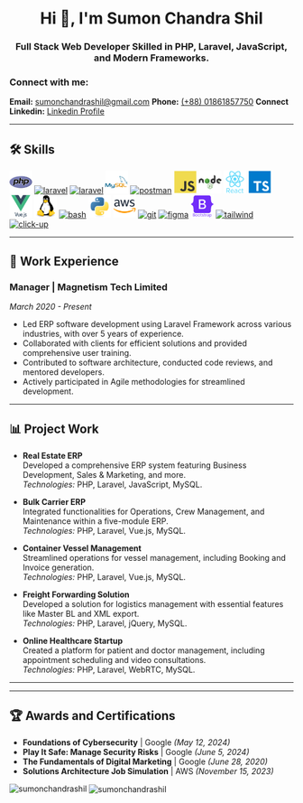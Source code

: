 <h1 align="center">Hi 👋, I'm Sumon Chandra Shil</h1>
<h3 align="center">Full Stack Web Developer Skilled in PHP, Laravel, JavaScript, and Modern Frameworks.</h3>

<h3 align="left">Connect with me:</h3>
<p align="left">
  
**Email:** [sumonchandrashil@gmail.com](mailto:sumonchandrashil@gmail.com)
**Phone:** [(+88) 01861857750](tel:+8801861857750)
**Connect Linkedin:** [Linkedin Profile](https://linkedin.com/in/sumon-chandrashil-0907a7a8)

</p>

---

## 🛠 Skills
<p align="left">
  <a href="https://www.php.net" target="_blank" rel="noreferrer"><img src="https://raw.githubusercontent.com/devicons/devicon/master/icons/php/php-original.svg" alt="php" width="40" height="40"/></a>
  <a href="https://laravel.com/" target="_blank" rel="noreferrer"><img src="https://cdn.worldvectorlogo.com/logos/laravel-2.svg" alt="laravel" width="40" height="40"/></a>
  <a href="https://laravel.com/" target="_blank" rel="noreferrer"><img src="https:data:image/svg+xml;utf8,%3Csvg%20xmlns%3D%22http%3A%2F%2Fwww.w3.org%2F2000%2Fsvg%22%20xmlns%3Axlink%3D%22http%3A%2F%2Fwww.w3.org%2F1999%2Fxlink%22%20viewBox%3D%220%200%20122.522%20122.523%22%3E%3Cdefs%3E%3Cpath%20id%3D%22a%22%20d%3D%22M0%200h122.522v122.523H0z%22%2F%3E%3C%2Fdefs%3E%3CclipPath%20id%3D%22b%22%3E%3Cuse%20overflow%3D%22visible%22%20xlink%3Ahref%3D%22%23a%22%2F%3E%3C%2FclipPath%3E%3Cg%20clip-path%3D%22url(%23b)%22%3E%3Cpath%20fill%3D%22%2300749a%22%20d%3D%22M313.19%2048.227h-21.257v2.255c6.649%200%207.718%201.425%207.718%209.856V75.54c0%208.431-1.067%209.976-7.718%209.976-5.104-.713-8.55-3.444-13.3-8.67l-5.462-5.937c7.361-1.308%2011.28-5.938%2011.28-11.164%200-6.53-5.58-11.518-16.031-11.518h-20.9v2.255c6.649%200%207.718%201.425%207.718%209.856V75.54c0%208.431-1.068%209.976-7.718%209.976v2.256h23.631v-2.256c-6.648%200-7.718-1.545-7.718-9.976v-4.273h2.019l13.182%2016.505h34.557c16.981%200%2024.345-9.024%2024.345-19.832-.002-10.807-7.364-19.713-24.346-19.713zm-49.756%2019.355V51.79h4.868c5.343%200%207.719%203.681%207.719%207.956%200%204.157-2.376%207.837-7.719%207.837l-4.868-.001zm50.113%2016.508h-.832c-4.274%200-4.868-1.067-4.868-6.53V51.79h5.7c12.35%200%2014.604%209.024%2014.604%2016.031.001%207.243-2.255%2016.269-14.604%2016.269zM181.378%2071.978l8.193-24.228c2.376-7.006%201.308-9.023-6.293-9.023v-2.376h22.325v2.376c-7.48%200-9.262%201.78-12.23%2010.449L179.834%2089.79h-1.543l-12.114-37.17-12.349%2037.17h-1.545l-13.181-40.613c-2.85-8.669-4.75-10.449-11.638-10.449v-2.376h26.363v2.376c-7.008%200-8.908%201.662-6.413%209.023l7.956%2024.228%2011.993-35.627h2.258l11.757%2035.626zM221.752%2089.314c-13.062%200-23.75-9.618-23.75-21.376%200-11.638%2010.688-21.257%2023.75-21.257s23.75%209.619%2023.75%2021.257c0%2011.758-10.687%2021.376-23.75%2021.376zm0-38.949c-10.924%200-14.726%209.854-14.726%2017.574%200%207.839%203.802%2017.576%2014.726%2017.576%2011.045%200%2014.845-9.737%2014.845-17.576%200-7.72-3.8-17.574-14.845-17.574z%22%2F%3E%3Cpath%20fill%3D%22%23464342%22%20d%3D%22M366.864%2085.396v2.375H339.67v-2.375c7.957%200%209.382-2.019%209.382-13.896V52.502c0-11.877-1.425-13.775-9.382-13.775V36.35h24.581c12.23%200%2019.002%206.294%2019.002%2014.727%200%208.194-6.771%2014.606-19.002%2014.606h-6.77V71.5c.001%2011.878%201.425%2013.896%209.383%2013.896zm-2.613-44.771h-6.77v20.664h6.77c6.65%200%209.737-4.631%209.737-10.212.001-5.7-3.086-10.452-9.737-10.452zM464.833%2076.609l-.595%202.137c-1.067%203.919-2.376%205.344-10.807%205.344h-1.663c-6.174%200-7.243-1.425-7.243-9.855v-5.462c9.263%200%209.976.83%209.976%207.006h2.257V58.083h-2.257c0%206.175-.713%207.006-9.976%207.006V51.79h6.53c8.433%200%209.738%201.425%2010.807%205.344l.596%202.256h1.898l-.83-11.162h-34.914v2.255c6.649%200%207.719%201.425%207.719%209.856V75.54c0%207.713-.907%209.656-6.15%209.934-4.983-.762-8.404-3.479-13.085-8.628l-5.463-5.937c7.363-1.308%2011.282-5.938%2011.282-11.164%200-6.53-5.581-11.518-16.031-11.518h-20.9v2.255c6.649%200%207.719%201.425%207.719%209.856V75.54c0%208.431-1.068%209.976-7.719%209.976v2.256h23.632v-2.256c-6.648%200-7.719-1.545-7.719-9.976v-4.273h2.02l13.181%2016.505h48.806l.713-11.161-1.784-.002zm-62.937-9.027V51.79h4.868c5.344%200%207.72%203.681%207.72%207.956%200%204.157-2.376%207.837-7.72%207.837l-4.868-.001zM488.939%2089.314c-4.75%200-8.907-2.493-10.688-4.038-.595.595-1.662%202.376-1.899%204.038h-2.257V72.927h2.375c.951%207.838%206.412%2012.469%2013.419%2012.469%203.8%200%206.888-2.138%206.888-5.699%200-3.087-2.73-5.463-7.6-7.719l-6.77-3.206c-4.751-2.258-8.312-6.178-8.312-11.401%200-5.7%205.344-10.568%2012.707-10.568%203.919%200%207.243%201.426%209.263%203.088.593-.476%201.188-1.782%201.544-3.208h2.256v14.014h-2.494c-.832-5.582-3.919-10.213-10.212-10.213-3.325%200-6.413%201.899-6.413%204.87%200%203.087%202.493%204.749%208.194%207.361l6.53%203.206c5.701%202.731%207.956%207.127%207.956%2010.689%200%207.48-6.531%2012.704-14.487%2012.704zM525.514%2089.314c-4.751%200-8.908-2.493-10.688-4.038-.594.595-1.662%202.376-1.898%204.038h-2.257V72.927h2.375c.95%207.838%206.411%2012.469%2013.419%2012.469%203.8%200%206.888-2.138%206.888-5.699%200-3.087-2.731-5.463-7.601-7.719l-6.77-3.206c-4.75-2.258-8.312-6.178-8.312-11.401%200-5.7%205.344-10.568%2012.707-10.568%203.919%200%207.242%201.426%209.263%203.088.593-.476%201.187-1.782%201.542-3.208h2.257v14.014h-2.493c-.832-5.582-3.919-10.213-10.212-10.213-3.325%200-6.414%201.899-6.414%204.87%200%203.087%202.494%204.749%208.195%207.361l6.53%203.206c5.7%202.731%207.955%207.127%207.955%2010.689%200%207.48-6.531%2012.704-14.486%2012.704z%22%2F%3E%3Cg%20fill%3D%22%2300749a%22%3E%3Cpath%20d%3D%22M8.708%2061.26c0%2020.803%2012.089%2038.779%2029.619%2047.299L13.258%2039.872a52.354%2052.354%200%200%200-4.55%2021.388zM96.74%2058.608c0-6.495-2.333-10.993-4.334-14.494-2.664-4.329-5.16-7.995-5.16-12.324%200-4.831%203.663-9.328%208.824-9.328.233%200%20.454.029.682.042-9.351-8.566-21.808-13.796-35.49-13.796-18.36%200-34.513%209.42-43.91%2023.688%201.233.037%202.396.062%203.382.062%205.497%200%2014.006-.667%2014.006-.667%202.833-.167%203.167%203.994.338%204.329%200%200-2.848.335-6.016.501L48.2%2093.546l11.502-34.493-8.189-22.433c-2.83-.166-5.511-.501-5.511-.501-2.832-.166-2.5-4.496.332-4.329%200%200%208.679.667%2013.843.667%205.496%200%2014.006-.667%2014.006-.667%202.835-.167%203.168%203.994.337%204.329%200%200-2.853.335-6.015.501l18.992%2056.494%205.241-17.517c2.273-7.269%204.002-12.49%204.002-16.989z%22%2F%3E%3Cpath%20d%3D%22M62.184%2065.857l-15.768%2045.818a52.516%2052.516%200%200%200%2014.846%202.142c6.12%200%2011.989-1.059%2017.452-2.979a4.451%204.451%200%200%201-.374-.724L62.184%2065.857zM107.376%2036.046c.226%201.674.354%203.472.354%205.404%200%205.333-.996%2011.328-3.996%2018.824l-16.053%2046.413c15.624-9.111%2026.133-26.038%2026.133-45.427a52.268%2052.268%200%200%200-6.438-25.214z%22%2F%3E%3Cpath%20d%3D%22M61.262%200C27.483%200%200%2027.481%200%2061.26c0%2033.783%2027.482%2061.264%2061.262%2061.264%2033.778%200%2061.265-27.48%2061.265-61.264C122.526%2027.481%2095.04%200%2061.262%200zm0%20119.715c-32.23%200-58.453-26.223-58.453-58.455%200-32.229%2026.222-58.45%2058.453-58.45%2032.229%200%2058.45%2026.221%2058.45%2058.45%200%2032.232-26.222%2058.455-58.45%2058.455z%22%2F%3E%3C%2Fg%3E%3C%2Fg%3E%3C%2Fsvg%3E" alt="laravel" width="40" height="40"/></a>  
  <a href="https://www.mysql.com/" target="_blank" rel="noreferrer"><img src="https://raw.githubusercontent.com/devicons/devicon/master/icons/mysql/mysql-original-wordmark.svg" alt="mysql" width="40" height="40"/></a>    
  <a href="https://postman.com" target="_blank" rel="noreferrer"><img src="https://www.vectorlogo.zone/logos/getpostman/getpostman-icon.svg" alt="postman" width="40" height="40"/></a>  
  <a href="https://developer.mozilla.org/en-US/docs/Web/JavaScript" target="_blank" rel="noreferrer"><img src="https://raw.githubusercontent.com/devicons/devicon/master/icons/javascript/javascript-original.svg" alt="javascript" width="40" height="40"/></a>  
  <a href="https://nodejs.org" target="_blank" rel="noreferrer"><img src="https://raw.githubusercontent.com/devicons/devicon/master/icons/nodejs/nodejs-original-wordmark.svg" alt="nodejs" width="40" height="40"/></a>
  <a href="https://reactjs.org/" target="_blank" rel="noreferrer"><img src="https://raw.githubusercontent.com/devicons/devicon/master/icons/react/react-original-wordmark.svg" alt="react" width="40" height="40"/></a>
  <a href="https://www.typescriptlang.org/" target="_blank" rel="noreferrer"><img src="https://raw.githubusercontent.com/devicons/devicon/master/icons/typescript/typescript-original.svg" alt="typescript" width="40" height="40"/></a>
  <a href="https://vuejs.org/" target="_blank" rel="noreferrer"><img src="https://raw.githubusercontent.com/devicons/devicon/master/icons/vuejs/vuejs-original-wordmark.svg" alt="vuejs" width="40" height="40"/></a>
  <a href="https://www.linux.org/" target="_blank" rel="noreferrer"><img src="https://raw.githubusercontent.com/devicons/devicon/master/icons/linux/linux-original.svg" alt="linux" width="40" height="40"/></a>
  <a href="https://www.gnu.org/software/bash/" target="_blank" rel="noreferrer"><img src="https://www.vectorlogo.zone/logos/gnu_bash/gnu_bash-icon.svg" alt="bash" width="40" height="40"/></a>
  <a href="https://www.python.org" target="_blank" rel="noreferrer"><img src="https://raw.githubusercontent.com/devicons/devicon/master/icons/python/python-original.svg" alt="python" width="40" height="40"/></a>    
  <a href="https://aws.amazon.com" target="_blank" rel="noreferrer"><img src="https://raw.githubusercontent.com/devicons/devicon/master/icons/amazonwebservices/amazonwebservices-original-wordmark.svg" alt="aws" width="40" height="40"/></a>
  <a href="https://git-scm.com/" target="_blank" rel="noreferrer"><img src="https://www.vectorlogo.zone/logos/git-scm/git-scm-icon.svg" alt="git" width="40" height="40"/></a>
  <a href="https://www.figma.com/" target="_blank" rel="noreferrer"><img src="https://www.vectorlogo.zone/logos/figma/figma-icon.svg" alt="figma" width="40" height="40"/></a>  
  <a href="https://getbootstrap.com" target="_blank" rel="noreferrer"><img src="https://raw.githubusercontent.com/devicons/devicon/master/icons/bootstrap/bootstrap-plain-wordmark.svg" alt="bootstrap" width="40" height="40"/></a>
  <a href="https://tailwindcss.com/" target="_blank" rel="noreferrer"><img src="https://www.vectorlogo.zone/logos/tailwindcss/tailwindcss-icon.svg" alt="tailwind" width="40" height="40"/></a>  
  <a href="https://clickup.com/" target="_blank" rel="noreferrer"><img src="https://www.svgrepo.com/show/331339/clickup.svg" alt="click-up" width="40" height="40"/></a>
</p>

---

## 💼 Work Experience

### Manager | Magnetism Tech Limited  
*March 2020 - Present*  
- Led ERP software development using Laravel Framework across various industries, with over 5 years of experience.
- Collaborated with clients for efficient solutions and provided comprehensive user training.
- Contributed to software architecture, conducted code reviews, and mentored developers.
- Actively participated in Agile methodologies for streamlined development.

---

## 📊 Project Work

- **Real Estate ERP**  
  Developed a comprehensive ERP system featuring Business Development, Sales & Marketing, and more.  
  *Technologies:* PHP, Laravel, JavaScript, MySQL.

- **Bulk Carrier ERP**  
  Integrated functionalities for Operations, Crew Management, and Maintenance within a five-module ERP.  
  *Technologies:* PHP, Laravel, Vue.js, MySQL.

- **Container Vessel Management**  
  Streamlined operations for vessel management, including Booking and Invoice generation.  
  *Technologies:* PHP, Laravel, Vue.js, MySQL.

- **Freight Forwarding Solution**  
  Developed a solution for logistics management with essential features like Master BL and XML export.  
  *Technologies:* PHP, Laravel, jQuery, MySQL.

- **Online Healthcare Startup**  
  Created a platform for patient and doctor management, including appointment scheduling and video consultations.  
  *Technologies:* PHP, Laravel, WebRTC, MySQL.

---

---

## 🏆 Awards and Certifications

- **Foundations of Cybersecurity** | Google *(May 12, 2024)*  
- **Play It Safe: Manage Security Risks** | Google *(June 5, 2024)*  
- **The Fundamentals of Digital Marketing** | Google *(June 28, 2020)*  
- **Solutions Architecture Job Simulation** | AWS *(November 15, 2023)*

<p><img align="left" src="https://github-readme-stats.vercel.app/api/top-langs?username=sumonchandrashil&show_icons=true&locale=en&layout=compact" alt="sumonchandrashil" /></p>

<p>&nbsp;<img align="center" src="https://github-readme-stats.vercel.app/api?username=sumonchandrashil&show_icons=true&locale=en" alt="sumonchandrashil" /></p>
